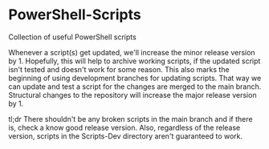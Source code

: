 # PowerShell-Scripts
Collection of useful PowerShell scripts

Whenever a script(s) get updated, we'll increase the minor release version by 1. Hopefully, this will help to archive working scripts, if the updated script isn't tested and doesn't work for some reason. This also marks the beginning of using development branches for updating scripts. That way we can update and test a script for the changes are merged to the main branch. Structural changes to the repository will increase the major release version by 1.

tl;dr
There shouldn't be any broken scripts in the main branch and if there is, check a know good release version. Also, regardless of the release version, scripts in the Scripts-Dev directory aren't guaranteed to work.
